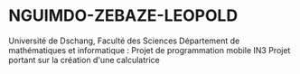 # NGUIMDO-ZEBAZE-LEOPOLD
Université de Dschang, Faculté des Sciences Département de mathématiques et informatique : Projet de programmation mobile IN3
Projet portant sur la création d'une calculatrice  
